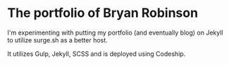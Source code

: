 # The portfolio of Bryan Robinson

I'm experimenting with putting my portfolio (and eventually blog) on Jekyll to utilize surge.sh as a better host.

It utilizes Gulp, Jekyll, SCSS and is deployed using Codeship.

